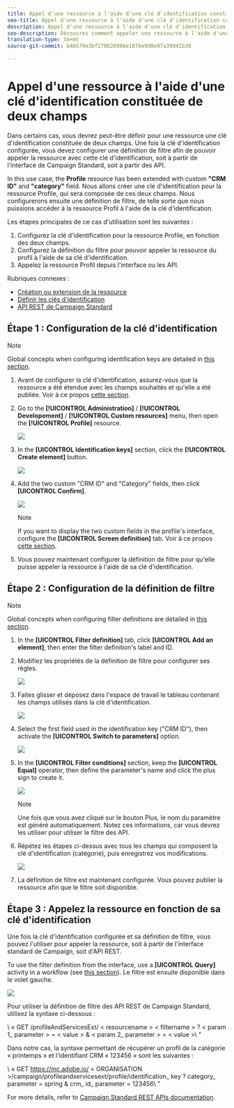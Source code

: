 ```yaml
---
title: Appel d'une ressource à l'aide d'une clé d'identification constituée de deux champs
seo-title: Appel d'une ressource à l'aide d'une clé d'identification constituée de deux champs
description: Appel d'une ressource à l'aide d'une clé d'identification constituée de deux champs
seo-description: Découvrez comment appeler une ressource à l'aide d'une clé d'identification constituée de deux champs
translation-type: tm+mt
source-git-commit: b46579e3bf270b26986e107be9d8e07a39841b38

---
```



# Appel d'une ressource à l'aide d'une clé d'identification constituée de deux champs

Dans certains cas, vous devrez peut-être définir pour une ressource une clé d'identification constituée de deux champs. Une fois la clé d'identification configurée, vous devez configurer une définition de filtre afin de pouvoir appeler la ressource avec cette clé d'identification, soit à partir de l'interface de Campaign Standard, soit à partir des API.

In this use case, the **Profile** resource has been extended with custom **"CRM ID"** and **"category"** field. Nous allons créer une clé d'identification pour la ressource Profile, qui sera composée de ces deux champs. Nous configurerons ensuite une définition de filtre, de telle sorte que nous puissions accéder à la ressource Profil à l'aide de la clé d'identification.

Les étapes principales de ce cas d'utilisation sont les suivantes :

1. Configurez la clé d'identification pour la ressource Profile, en fonction des deux champs.
1. Configurez la définition du filtre pour pouvoir appeler la ressource du profil à l'aide de sa clé d'identification.
1. Appelez la ressource Profil depuis l'interface ou les API.

Rubriques connexes :

* [Création ou extension de la ressource](help/developing/using/creating-or-extending-the-resource.md)
* [Définir les clés d'identification](help/developing/using/configuring-the-resource-s-data-structure.md#defining-identification-keys)
* [API REST de Campaign Standard](https://docs.campaign.adobe.com/doc/standard/en/api/ACS_API.html)

## Étape 1 : Configuration de la clé d'identification

>[!NOTE]
> Global concepts when configuring identification keys are detailed in [this section](help/developing/using/configuring-the-resource-s-data-structure.md#defining-identification-keys).

1. Avant de configurer la clé d'identification, assurez-vous que la ressource a été étendue avec les champs souhaités et qu'elle a été publiée. Voir à ce propos [cette section](help/developing/using/creating-or-extending-the-resource.md).

1. Go to the **[!UICONTROL Administration]** / **[!UICONTROL Developement]** / **[!UICONTROL Custom resources]** menu, then open the **[!UICONTROL Profile]** resource.

   ![](assets/uc_idkey1.png)

1. In the **[UICONTROL Identification keys]** section, click the **[!UICONTROL Create element]** button.

   ![](assets/uc_idkey2.png)

1. Add the two custom "CRM ID" and "Category" fields, then click **[UICONTROL Confirm]**.

   ![](assets/uc_idkey3.png)

   >[!NOTE]
   > If you want to display the two custom fields in the profile's interface, configure the **[UICONTROL Screen definition]** tab. Voir à ce propos [cette section](help/developing/using/configuring-the-screen-definition.md).

1. Vous pouvez maintenant configurer la définition de filtre pour qu'elle puisse appeler la ressource à l'aide de sa clé d'identification.

## Étape 2 : Configuration de la définition de filtre

>[!NOTE]
> Global concepts when configuring filter definitions are detailed in [this section](help/developing/using/configuring-filter-definition.md).

1. In the **[UICONTROL Filter definition]** tab, click **[UICONTROL Add an element]**, then enter the filter definition's label and ID.

1. Modifiez les propriétés de la définition de filtre pour configurer ses règles.

   ![](assets/uc_idkey4.png)

1. Faites glisser et déposez dans l'espace de travail le tableau contenant les champs utilisés dans la clé d'identification.

   ![](assets/uc_idkey5.png)

1. Select the first field used in the identification key ("CRM ID"), then activate the **[UICONTROL Switch to parameters]** option.

   ![](assets/uc_idkey6.png)

1. In the **[UICONTROL Filter conditions]** section, keep the **[UICONTROL Equal]** operator, then define the parameter's name and click the plus sign to create it.

   ![](assets/uc_idkey7.png)

   >[!NOTE]
   > Une fois que vous avez cliqué sur le bouton Plus, le nom du paramètre est généré automatiquement. Notez ces informations, car vous devrez les utiliser pour utiliser le filtre des API.

1. Répétez les étapes ci-dessus avec tous les champs qui composent la clé d'identification (catégorie), puis enregistrez vos modifications.

   ![](assets/uc_idkey8.png)

1. La définition de filtre est maintenant configurée. Vous pouvez publier la ressource afin que le filtre soit disponible.

## Étape 3 : Appelez la ressource en fonction de sa clé d'identification

Une fois la clé d'identification configurée et sa définition de filtre, vous pouvez l'utiliser pour appeler la ressource, soit à partir de l'interface standard de Campaign, soit d'API REST.

To use the filter definition from the interface, use a **[UICONTROL Query]** activity in a workflow (see [this section](help/automating/using/query.md)). Le filtre est ensuite disponible dans le volet gauche.

![](assets/uc_idkey9.png)

Pour utiliser la définition de filtre des API REST de Campaign Standard, utilisez la syntaxe ci-dessous :

\ « GET /profileAndServicesExt/ &lt; resourcename &gt; &lt; filtername &gt; ? &lt; param 1_ parameter &gt; = &lt; value &gt; &amp; &lt; param 2_ parameter &gt; = &lt; value &gt;\ "

Dans notre cas, la syntaxe permettant de récupérer un profil de la catégorie « printemps » et l'identifiant CRM « 123456 » sont les suivantes :

\ « GET https://mc.adobe.io/ &lt; ORGANISATION &gt;/campaign/profileandservicesext/profile/identification_ key ? category_ parameter = spring &amp; crm_ id_ parameter = 123456\ "

For more details, refer to [Campaign Standard REST APIs documentation](https://docs.campaign.adobe.com/doc/standard/en/api/ACS_API.html#filtering).